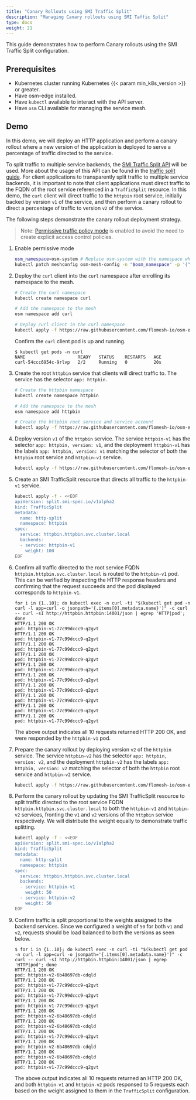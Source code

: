 ```yaml
---
title: "Canary Rollouts using SMI Traffic Split"
description: "Managing Canary rollouts using SMI Taffic Split"
type: docs
weight: 21
---
```


This guide demonstrates how to perform Canary rollouts using the SMI Traffic Split configuration.


## Prerequisites

- Kubernetes cluster running Kubernetes {{< param min_k8s_version >}} or greater.
- Have osm-edge installed.
- Have `kubectl` available to interact with the API server.
- Have `osm` CLI available for managing the service mesh.


## Demo

In this demo, we will deploy an HTTP application and perform a canary rollout where a new version of the application is deployed to serve a percentage of traffic directed to the service.

To split traffic to multiple service backends, the [SMI Traffic Split API](https://github.com/servicemeshinterface/smi-spec/blob/main/apis/traffic-split/v1alpha2/traffic-split.md) will be used. More about the usage of this API can be found in the [traffic split guide](/docs/guides/traffic_management/traffic_split). For client applications to transparently split traffic to multiple service backends, it is important to note that client applications must direct traffic to the FQDN of the root service referenced in a `TrafficSplit` resource. In this demo, the `curl` client will direct traffic to the `httpbin` root service, initially backed by version `v1` of the service, and then perform a canary rollout to direct a percentage of traffic to version `v2` of the service.

The following steps demonstrate the canary rollout deployment strategy.
> Note: [Permissive traffic policy mode](/docs/guides/traffic_management/permissive_mode) is enabled to avoid the need to create explicit access control policies.

1. Enable permissive mode

    ```bash
    osm_namespace=osm-system # Replace osm-system with the namespace where osm-edge is installed
    kubectl patch meshconfig osm-mesh-config -n "$osm_namespace" -p '{"spec":{"traffic":{"enablePermissiveTrafficPolicyMode":true}}}'  --type=merge
    ```

1. Deploy the `curl` client into the `curl` namespace after enrolling its namespace to the mesh.

    ```bash
    # Create the curl namespace
    kubectl create namespace curl

    # Add the namespace to the mesh
    osm namespace add curl

    # Deploy curl client in the curl namespace
    kubectl apply -f https://raw.githubusercontent.com/flomesh-io/osm-edge-docs/{{< param osm_branch >}}/manifests/samples/curl/curl.yaml -n curl
    ```

    Confirm the `curl` client pod is up and running.
    ```console
    $ kubectl get pods -n curl
    NAME                    READY   STATUS    RESTARTS   AGE
    curl-54ccc6954c-9rlvp   2/2     Running   0          20s
    ```

1. Create the root `httpbin` service that clients will direct traffic to. The service has the selector `app: httpbin`.

    ```bash
    # Create the httpbin namespace
    kubectl create namespace httpbin

    # Add the namespace to the mesh
    osm namespace add httpbin

    # Create the httpbin root service and service account
    kubectl apply -f https://raw.githubusercontent.com/flomesh-io/osm-edge-docs/{{< param osm_branch >}}/manifests/samples/canary/httpbin.yaml -n httpbin
    ```

1. Deploy version `v1` of the `httpbin` service. The service `httpbin-v1` has the selector `app: httpbin, version: v1`, and the deployment `httpbin-v1` has the labels `app: httpbin, version: v1` matching the selector of both the `httpbin` root service and `httpbin-v1` service.

    ```bash
    kubectl apply -f https://raw.githubusercontent.com/flomesh-io/osm-edge-docs/{{< param osm_branch >}}/manifests/samples/canary/httpbin-v1.yaml -n httpbin
    ```

1. Create an SMI TrafficSplit resource that directs all traffic to the `httpbin-v1` service.

    ```bash
    kubectl apply -f - <<EOF
    apiVersion: split.smi-spec.io/v1alpha2
    kind: TrafficSplit
    metadata:
      name: http-split
      namespace: httpbin
    spec:
      service: httpbin.httpbin.svc.cluster.local
      backends:
      - service: httpbin-v1
        weight: 100
    EOF
    ```

1. Confirm all traffic directed to the root service FQDN `httpbin.httpbin.svc.cluster.local` is routed to the `httpbin-v1` pod. This can be verified by inspecting the HTTP response headers and confirming that the request succeeds and the pod displayed corresponds to `httpbin-v1`.

    ```console
    for i in {1..10}; do kubectl exec -n curl -ti "$(kubectl get pod -n curl -l app=curl -o jsonpath='{.items[0].metadata.name}')" -c curl -- curl -sI http://httpbin.httpbin:14001/json | egrep 'HTTP|pod'; done
    HTTP/1.1 200 OK
    pod: httpbin-v1-77c99dccc9-q2gvt
    HTTP/1.1 200 OK
    pod: httpbin-v1-77c99dccc9-q2gvt
    HTTP/1.1 200 OK
    pod: httpbin-v1-77c99dccc9-q2gvt
    HTTP/1.1 200 OK
    pod: httpbin-v1-77c99dccc9-q2gvt
    HTTP/1.1 200 OK
    pod: httpbin-v1-77c99dccc9-q2gvt
    HTTP/1.1 200 OK
    pod: httpbin-v1-77c99dccc9-q2gvt
    HTTP/1.1 200 OK
    pod: httpbin-v1-77c99dccc9-q2gvt
    HTTP/1.1 200 OK
    pod: httpbin-v1-77c99dccc9-q2gvt
    HTTP/1.1 200 OK
    pod: httpbin-v1-77c99dccc9-q2gvt
    HTTP/1.1 200 OK
    pod: httpbin-v1-77c99dccc9-q2gvt
    ```

    The above output indicates all 10 requests returned HTTP 200 OK, and were responded by the `httpbin-v1` pod.

1. Prepare the canary rollout by deploying version `v2` of the `httpbin` service. The service `httpbin-v2` has the selector `app: httpbin, version: v2`, and the deployment `httpbin-v2` has the labels `app: httpbin, version: v2` matching the selector of both the `httpbin` root service and `httpbin-v2` service.

    ```bash
    kubectl apply -f https://raw.githubusercontent.com/flomesh-io/osm-edge-docs/{{< param osm_branch >}}/manifests/samples/canary/httpbin-v2.yaml -n httpbin
    ```

1. Perform the canary rollout by updating the SMI TrafficSplit resource to split traffic directed to the root service FQDN `httpbin.httpbin.svc.cluster.local` to both the `httpbin-v1` and `httpbin-v2` services, fronting the `v1` and `v2` versions of the `httpbin` service respectively. We will distribute the weight equally to demonstrate traffic splitting.

    ```bash
    kubectl apply -f - <<EOF
    apiVersion: split.smi-spec.io/v1alpha2
    kind: TrafficSplit
    metadata:
      name: http-split
      namespace: httpbin
    spec:
      service: httpbin.httpbin.svc.cluster.local
      backends:
      - service: httpbin-v1
        weight: 50
      - service: httpbin-v2
        weight: 50
    EOF
    ```

1. Confirm traffic is split proportional to the weights assigned to the backend services. Since we configured a weight of `50` for both `v1` and `v2`, requests should be load balanced to both the versions as seen below.

    ```console
    $ for i in {1..10}; do kubectl exec -n curl -ti "$(kubectl get pod -n curl -l app=curl -o jsonpath='{.items[0].metadata.name}')" -c curl -- curl -sI http://httpbin.httpbin:14001/json | egrep 'HTTP|pod'; done
    HTTP/1.1 200 OK
    pod: httpbin-v2-6b48697db-cdqld
    HTTP/1.1 200 OK
    pod: httpbin-v1-77c99dccc9-q2gvt
    HTTP/1.1 200 OK
    pod: httpbin-v1-77c99dccc9-q2gvt
    HTTP/1.1 200 OK
    pod: httpbin-v1-77c99dccc9-q2gvt
    HTTP/1.1 200 OK
    pod: httpbin-v2-6b48697db-cdqld
    HTTP/1.1 200 OK
    pod: httpbin-v2-6b48697db-cdqld
    HTTP/1.1 200 OK
    pod: httpbin-v1-77c99dccc9-q2gvt
    HTTP/1.1 200 OK
    pod: httpbin-v2-6b48697db-cdqld
    HTTP/1.1 200 OK
    pod: httpbin-v2-6b48697db-cdqld
    HTTP/1.1 200 OK
    pod: httpbin-v1-77c99dccc9-q2gvt
    ```

    The above output indicates all 10 requests returned an HTTP 200 OK, and both `httpbin-v1` and `httpbin-v2` pods responsed to 5 requests each based on the weight assigned to them in the `TrafficSplit` configuration.